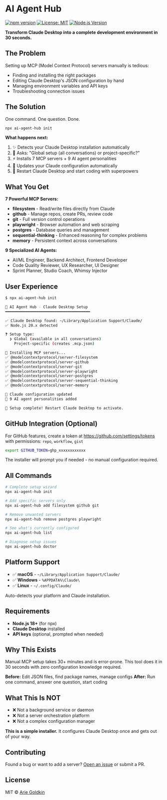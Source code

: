 # AI Agent Hub

[![npm version](https://badge.fury.io/js/ai-agent-hub.svg)](https://www.npmjs.com/package/ai-agent-hub)
[![License: MIT](https://img.shields.io/badge/License-MIT-yellow.svg)](https://opensource.org/licenses/MIT)
[![Node.js Version](https://img.shields.io/node/v/ai-agent-hub)](https://nodejs.org/)

**Transform Claude Desktop into a complete development environment in 30 seconds.**

## The Problem

Setting up MCP (Model Context Protocol) servers manually is tedious:
- Finding and installing the right packages
- Editing Claude Desktop's JSON configuration by hand  
- Managing environment variables and API keys
- Troubleshooting connection issues

## The Solution

One command. One question. Done.

```bash
npx ai-agent-hub init
```

**What happens next:**
1. ✨ Detects your Claude Desktop installation automatically
2. 🤔 Asks: "Global setup (all conversations) or project-specific?"
3. ⚡ Installs 7 MCP servers + 9 AI agent personalities
4. 🔧 Updates your Claude configuration automatically
5. 🚀 Restart Claude Desktop and start coding with superpowers

## What You Get

**7 Powerful MCP Servers:**
- **filesystem** - Read/write files directly from Claude
- **github** - Manage repos, create PRs, review code
- **git** - Full version control operations
- **playwright** - Browser automation and web scraping
- **postgres** - Database queries and management
- **sequential-thinking** - Enhanced reasoning for complex problems
- **memory** - Persistent context across conversations

**9 Specialized AI Agents:**
- AI/ML Engineer, Backend Architect, Frontend Developer
- Code Quality Reviewer, UX Researcher, UI Designer  
- Sprint Planner, Studio Coach, Whimsy Injector

## User Experience

```bash
$ npx ai-agent-hub init

🤖 AI Agent Hub - Claude Desktop Setup
━━━━━━━━━━━━━━━━━━━━━━━━━━━━━━━━━━━━━━

✅ Claude Desktop found: ~/Library/Application Support/Claude/
✅ Node.js 20.x detected

❓ Setup type:
  ❯ Global (available in all conversations)
    Project-specific (creates .mcp.json)

🔧 Installing MCP servers...
✅ @modelcontextprotocol/server-filesystem
✅ @modelcontextprotocol/server-github  
✅ @modelcontextprotocol/server-git
✅ @modelcontextprotocol/server-playwright
✅ @modelcontextprotocol/server-postgres
✅ @modelcontextprotocol/server-sequential-thinking
✅ @modelcontextprotocol/server-memory

📝 Claude configuration updated
🎯 9 AI agent personalities added

🎉 Setup complete! Restart Claude Desktop to activate.
```

## GitHub Integration (Optional)

For GitHub features, create a token at https://github.com/settings/tokens with permissions: `repo`, `workflow`, `gist`

```bash
export GITHUB_TOKEN=ghp_xxxxxxxxxxxx
```

The installer will prompt you if needed - no manual configuration required.

## All Commands

```bash
# Complete setup wizard
npx ai-agent-hub init

# Add specific servers only
npx ai-agent-hub add filesystem github git

# Remove unwanted servers  
npx ai-agent-hub remove postgres playwright

# See what's currently configured
npx ai-agent-hub list

# Diagnose setup issues
npx ai-agent-hub doctor
```

## Platform Support

- ✅ **macOS** - `~/Library/Application Support/Claude/`
- ✅ **Windows** - `%APPDATA%\Claude\`  
- ✅ **Linux** - `~/.config/Claude/`

Auto-detects your platform and Claude installation.

## Requirements

- **Node.js 18+** (for npx)
- **Claude Desktop** installed
- **API keys** (optional, prompted when needed)

## Why This Exists

Manual MCP setup takes 30+ minutes and is error-prone. This tool does it in 30 seconds with zero configuration knowledge required.

**Before:** Edit JSON files, find package names, manage configs
**After:** Run one command, answer one question, start coding

## What This Is NOT

- ❌ Not a background service or daemon
- ❌ Not a server orchestration platform
- ❌ Not a complex configuration manager

**This is a simple installer.** It configures Claude Desktop once and gets out of your way.

## Contributing

Found a bug or want to add a server? [Open an issue](https://github.com/ArieGoldkin/ai-agent-hub/issues) or submit a PR.

## License

MIT © [Arie Goldkin](https://github.com/ArieGoldkin)